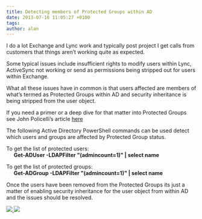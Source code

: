 ```yaml
---
title: Detecting members of Protected Groups within AD
date: 2013-07-16 11:05:27 +0100
tags:
author: alan
---
```


I do a lot Exchange and Lync work and typically post project I get calls from customers that things aren’t working quite as expected.

Some typical issues include insufficient rights to modify users within Lync, ActiveSync not working or send as permissions being stripped out for users within Exchange.

What all these issues have in common is that users affected are members of what’s termed as Protected Groups within AD and security inheritance is being stripped from the user object.

If you need a primer or a deep dive for that matter into Protected Groups see John Policelli’s article [here](http://policelli.com/blog/archive/2009/11/06/understanding-adminsdholder-and-protected-groups/)

The following Active Directory PowerShell commands can be used detect which users and groups are affected by Protected Group status.

To get the list of protected users:  
     **Get-ADUser -LDAPFilter "(admincount=1)" | select name**

To get the list of protected groups:  
     **Get-ADGroup -LDAPFilter "(admincount=1)" | select name**

Once the users have been removed from the Protected Groups its just a matter of enabling security inheritance for the user object from within AD and the issues should be resolved. 

    
[ ![](http://feeds.wordpress.com/1.0/comments/everythingsysadmin.wordpress.com/584/) ](http://feeds.wordpress.com/1.0/gocomments/everythingsysadmin.wordpress.com/584/) ![](http://stats.wordpress.com/b.gif?host=everythingsysadmin.wordpress.com&blog=8998607&post=584&subd=everythingsysadmin&ref=&feed=1)

        